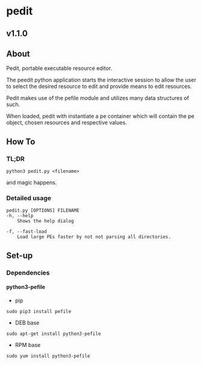 # pedit
## v1.1.0
## About
Pedit, portable executable resource editor.

The peedit python application starts the interactive session to allow the user
to select the desired resource to edit and provide means to edit resources.

Pedit makes use of the pefile module and utilizes many data structures of such.

When loaded, pedit with instantiate a pe container which will contain the pe
object, chosen resources and respective values.
## How To
### TL;DR
```
python3 pedit.py <filename>
```
and magic happens.

### Detailed usage
```
pedit.py [OPTIONS] FILENAME
-h, --help
    Shows the help dialog

-f, --fast-load
    Load large PEs faster by not not parsing all directories.
```

## Set-up
### Dependencies
#### python3-pefile
- pip
```
sudo pip3 install pefile
```
- DEB base
```
sudo apt-get install python3-pefile
```

- RPM base
```
sudo yum install python3-pefile
```
